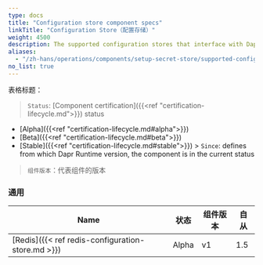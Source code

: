 ```yaml
---
type: docs
title: "Configuration store component specs"
linkTitle: "Configuration Store（配置存储）"
weight: 4500
description: The supported configuration stores that interface with Dapr
aliases:
  - "/zh-hans/operations/components/setup-secret-store/supported-configuration-stores/"
no_list: true
---
```


表格标题：

> `Status`: [Component certification]({{<ref "certification-lifecycle.md">}}) status
  - [Alpha]({{<ref "certification-lifecycle.md#alpha">}})
  - [Beta]({{<ref "certification-lifecycle.md#beta">}})
  - [Stable]({{<ref "certification-lifecycle.md#stable">}}) > `Since`: defines from which Dapr Runtime version, the component is in the current status

> `组件版本`：代表组件的版本

### 通用

| Name                                              | 状态    | 组件版本 | 自从  |
| ------------------------------------------------- | ----- | ---- | --- |
| [Redis]({{< ref redis-configuration-store.md >}}) | Alpha | v1   | 1.5 |


